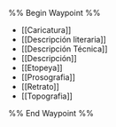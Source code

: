 %% Begin Waypoint %%
- [[Caricatura]]
- [[Descripción literaria]]
- [[Descripción Técnica]]
- [[Descripción]]
- [[Etopeya]]
- [[Prosografia]]
- [[Retrato]]
- [[Topografia]]

%% End Waypoint %%